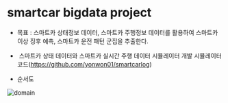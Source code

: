# smartcar bigdata project

* 목표 : 스마트카 상태정보 데이터, 스마트카 주행정보 데이터를 활용하여 스마트카 이상 징후 예측, 스마트카 운전 패턴 군집을 추출한다. 

*  스마트카 상태 데이터와 스마트카 실시간 주행 데이터 시뮬레이터 개발
시뮬레이터 코드(https://github.com/yonwon01/smartcarlog)

* 순서도

![domain](https://github.com/yonwon01/bigdata/blob/master/domain.png)




























